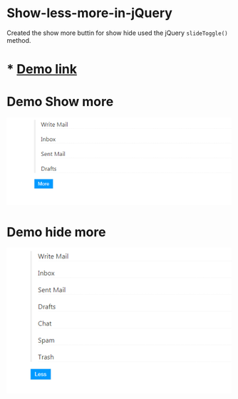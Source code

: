 # Show-less-more-in-jQuery

Created the show more buttin for show hide used the jQuery `slideToggle()` method.

# * <a href="#" target='_blank'>Demo link</a>

# Demo Show more
![Show More](https://github.com/MohitPrakashSharma/Show-less-more-in-jQuery/blob/master/more.png)     

# Demo hide more
![Show Less](https://github.com/MohitPrakashSharma/Show-less-more-in-jQuery/blob/master/less.png)


